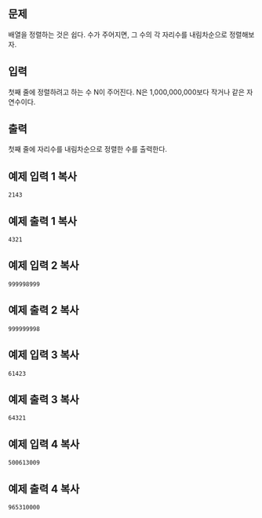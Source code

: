 ## 문제

배열을 정렬하는 것은 쉽다. 수가 주어지면, 그 수의 각 자리수를 내림차순으로 정렬해보자.

## 입력

첫째 줄에 정렬하려고 하는 수 N이 주어진다. N은 1,000,000,000보다 작거나 같은 자연수이다.

## 출력

첫째 줄에 자리수를 내림차순으로 정렬한 수를 출력한다.

## 예제 입력 1 복사

```
2143
```

## 예제 출력 1 복사

```
4321
```

## 예제 입력 2 복사

```
999998999
```

## 예제 출력 2 복사

```
999999998
```

## 예제 입력 3 복사

```
61423
```

## 예제 출력 3 복사

```
64321
```

## 예제 입력 4 복사

```
500613009
```

## 예제 출력 4 복사

```
965310000
```